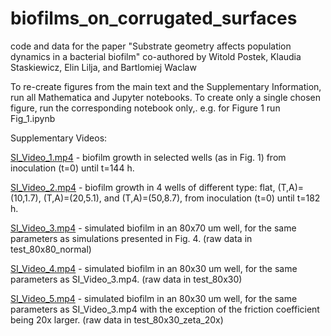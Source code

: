 # biofilms_on_corrugated_surfaces
code and data for the paper "Substrate geometry affects population dynamics in a bacterial biofilm"
co-authored by Witold Postek, Klaudia Staskiewicz, Elin Lilja, and Bartlomiej Waclaw

To re-create figures from the main text and the Supplementary Information, run all Mathematica and Jupyter notebooks. 
To create only a single chosen figure, run the corresponding notebook only,. e.g. for Figure 1 run Fig_1.ipynb

Supplementary Videos:

[SI_Video_1.mp4](https://drive.google.com/file/d/14iyic3otvFJQu2msvVp4BJx5odrc9IEq/view?usp=drive_link) - biofilm growth in selected wells (as in Fig. 1) from inoculation (t=0) until t=144 h.

[SI_Video_2.mp4](https://drive.google.com/file/d/16Ci4M7xqwNQUY3_ruPsHmT-WE9_3XJOf/view?usp=drive_link) - biofilm growth in 4 wells of different type: flat, (T,A)=(10,1.7), (T,A)=(20,5.1), and (T,A)=(50,8.7), from inoculation (t=0) until t=182 h.

[SI_Video_3.mp4](https://drive.google.com/file/d/1KX1nCh5CoiF1HkDwk8Q6wCPEF_0v-mnF/view?usp=drive_link) - simulated biofilm in an 80x70 um well, for the same parameters as simulations presented in Fig. 4.  (raw data in test_80x80_normal)

[SI_Video_4.mp4](https://drive.google.com/file/d/1ylOUEQl0vByT7E0_XopDCm1RdtkiyEJE/view?usp=drive_link) - simulated biofilm in an 80x30 um well, for the same parameters as SI_Video_3.mp4. (raw data in test_80x30)

[SI_Video_5.mp4](https://drive.google.com/file/d/1_xnNJGdCdifyoAbASkVVccxAwp9StZ-S/view?usp=drive_link) - simulated biofilm in an 80x30 um well, for the same parameters as SI_Video_3.mp4 with the exception of the friction coefficient being 20x larger. (raw data in test_80x30_zeta_20x)

